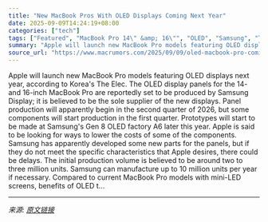 ```yaml
---
title: "New MacBook Pros With OLED Displays Coming Next Year"
date: 2025-09-09T14:24:19+08:00
categories: ["tech"]
tags: ["Featured", "MacBook Pro 14\" &amp; 16\"", "OLED", "Samsung", "The Elec"]
summary: "Apple will launch new MacBook Pro models featuring OLED displays next year, according to Korea's The Elec. The OLED display panels for the 14- and 16-inch &zwnj;MacBook Pro&zwnj; are reportedly set to"
source_url: "https://www.macrumors.com/2025/09/09/oled-macbook-pro-coming-next-year/"
---
```


Apple will launch new MacBook Pro models featuring OLED displays next year, according to Korea's The Elec. The OLED display panels for the 14- and 16-inch &zwnj;MacBook Pro&zwnj; are reportedly set to be produced by Samsung Display; it is believed to be the sole supplier of the new displays. Panel production will apparently begin in the second quarter of 2026, but some components will start production in the first quarter. Prototypes will start to be made at Samsung's Gen 8 OLED factory A6 later this year. Apple is said to be looking for ways to lower the costs of some of the components. Samsung has apparently developed some new parts for the panels, but if they do not meet the specific characteristics that Apple desires, there could be delays. The initial production volume is believed to be around two to three million units. Samsung can manufacture up to 10 million units per year if necessary. Compared to current &zwnj;MacBook Pro&zwnj; models with mini-LED screens, benefits of OLED t...

---

*来源: [原文链接](https://www.macrumors.com/2025/09/09/oled-macbook-pro-coming-next-year/)*
